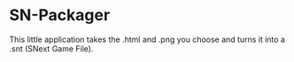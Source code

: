 # SN-Packager
This little application takes the .html and .png you choose and turns it into a .snt (SNext Game File).
#
